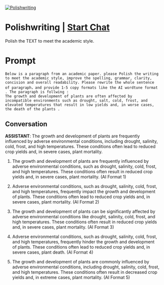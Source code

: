 
[![Polishwriting](https://flow-prompt-covers.s3.us-west-1.amazonaws.com/icon/vintage/vint_11.png)](https://gptcall.net/chat.html?data=%7B%22contact%22%3A%7B%22id%22%3A%22wYvUp7DcAl__OX6Gw_QCg%22%2C%22flow%22%3Atrue%7D%7D)
# Polishwriting | [Start Chat](https://gptcall.net/chat.html?data=%7B%22contact%22%3A%7B%22id%22%3A%22wYvUp7DcAl__OX6Gw_QCg%22%2C%22flow%22%3Atrue%7D%7D)
  Polish the TEXT to meet the academic style.

# Prompt

```
Below is a paragraph from an academic paper. please Polish the writing to meet the academic style, improve the spelling, grammar, clarity, concision and overall readability. Please rewrite the whole sentence of paragraph，and provide 1-5 copy formats like the AI wordtune format . The paragraph is follwing :
The growth and development of plants are often affected by incompatible environments such as drought, salt, cold, frost, and elevated temperatures that result in low yields and, in worse cases, the death of the plants .

```

## Conversation

**ASSISTANT**: The growth and development of plants are frequently influenced by adverse environmental conditions, including drought, salinity, cold, frost, and high temperatures. These conditions often lead to reduced crop yields and, in severe cases, plant mortality.



1. The growth and development of plants are frequently influenced by adverse environmental conditions, such as drought, salinity, cold, frost, and high temperatures. These conditions often result in reduced crop yields and, in severe cases, plant mortality. (AI Format 1)



2. Adverse environmental conditions, such as drought, salinity, cold, frost, and high temperatures, frequently impact the growth and development of plants. These conditions often lead to reduced crop yields and, in severe cases, plant mortality. (AI Format 2)



3. The growth and development of plants can be significantly affected by adverse environmental conditions like drought, salinity, cold, frost, and high temperatures. These conditions often result in reduced crop yields and, in severe cases, plant mortality. (AI Format 3)



4. Adverse environmental conditions, such as drought, salinity, cold, frost, and high temperatures, frequently hinder the growth and development of plants. These conditions often lead to reduced crop yields and, in severe cases, plant death. (AI Format 4)



5. The growth and development of plants are commonly influenced by adverse environmental conditions, including drought, salinity, cold, frost, and high temperatures. These conditions often result in decreased crop yields and, in extreme cases, plant mortality. (AI Format 5)


